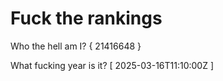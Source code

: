 # Fuck the rankings

Who the hell am I?
{ 21416648 }

What fucking year is it?
[ 2025-03-16T11:10:00Z ]
